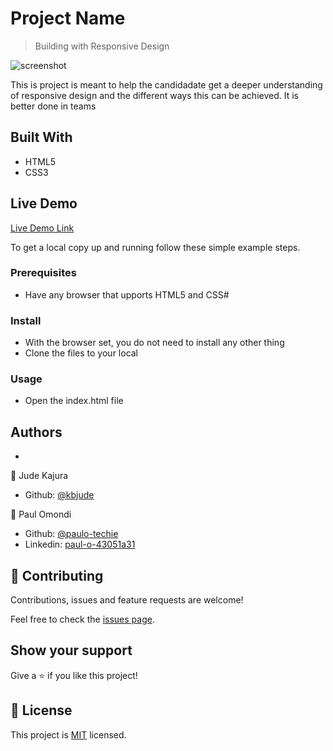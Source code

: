 # Project Name

> Building with Responsive Design

![screenshot](./resources/sitescreenshot)

This is project is meant to help the candidadate get a deeper understanding of responsive design and the different ways this can be achieved. It is better done in teams

## Built With

- HTML5
- CSS3

## Live Demo

[Live Demo Link](https://livedemo.com)

To get a local copy up and running follow these simple example steps.

### Prerequisites
  - Have any browser that upports HTML5 and CSS#
### Install
  - With the browser set, you do not need to install any other thing
  - Clone the files to your local
### Usage
  - Open the index.html file
## Authors
  - 
👤 Jude Kajura

- Github: [@kbjude](https://github.com/kbjude)


👤 Paul Omondi

- Github: [@paulo-techie](https://github.com/paulo-techie)
- Linkedin: [paul-o-43051a31](https://www.linkedin.com/in/paul-o-43051a31)

## 🤝 Contributing

Contributions, issues and feature requests are welcome!

Feel free to check the [issues page](https://github.com/paulo-techie/The-Next-Web/issues).

## Show your support

Give a ⭐️ if you like this project!

## 📝 License

This project is [MIT](lic.url) licensed.
